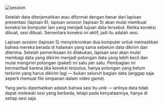 ![session](https://raw.githubusercontent.com/yingcrackerhades/cybersec-module/main/Pre%20Security/Network%20Fundamental/Model%20OSI/Image/session.png)

Setelah data diterjemahkan atau diformat dengan benar dari lapisan presentasi (lapisan 6), lapisan *session* (lapisan 5) akan mulai membuat koneksi ke komputer lain yang menjadi tujuan data tersebut. Ketika koneksi dibuat, sesi dibuat. Sementara koneksi ini aktif, jadi itu adalah sesi.

Lapisan *session* (lapisan 5) menyinkronkan dua komputer untuk memastikan bahwa mereka berada di halaman yang sama sebelum data dikirim dan diterima. Setelah pemeriksaan ini dilakukan, lapisan sesi akan mulai membagi data yang dikirim menjadi potongan data yang lebih kecil dan mulai mengirim potongan (paket) ini satu per satu. Pembagian ini bermanfaat karena jika koneksi terputus, hanya potongan yang belum terkirim yang harus dikirim lagi — bukan seluruh bagian data (anggap saja seperti memuat file simpanan dalam video game).

Yang perlu diperhatikan adalah bahwa sesi itu unik — artinya data tidak dapat melewati sesi yang berbeda, tetapi pada kenyataannya, hanya di setiap sesi saja.
